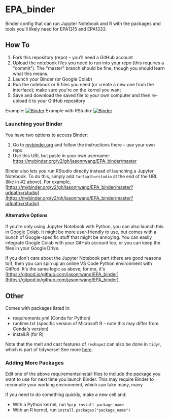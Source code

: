 # EPA_binder

Binder config that can run Jupyter Notebook and R with the packages and tools you'll likely need for EPA1315 and EPA1333.

## How To

1. Fork this repository (repo) – you'll need a GitHub account
2. Upload the notebook files you need to run into your repo (this requires a "commit"). The "master" branch should be fine, though you should learn what this means.
3. Launch your Binder (or Google Colab)
4. Run the notebook or R files you need (or create a new one from the interface); make sure you're on the kernel you want
5. Save and download the saved file to your own computer and then re-upload it to your GitHub repository

Example: [![Binder](https://mybinder.org/badge_logo.svg)](https://mybinder.org/v2/gh/jasonrwang/EPA_binder/master)
Example with RStudio: [![Binder](https://mybinder.org/badge_logo.svg)](https://mybinder.org/v2/gh/jasonrwang/EPA_binder/master?urlpath=rstudio)

### Launching your Binder

You have two options to access Binder:

1. Go to [mybinder.org](https://mybinder.org) and follow the instructions there – use your own repo
2. Use this URL but paste in your own username: https://mybinder.org/v2/gh/jasonrwang/EPA_binder/master

Binder also lets you run RStudio directly instead of launching a Jupyter Notebook. To do this, simply add `?urlpath=rstudio` at the end of the URL (like in #2 above). For example, [https://mybinder.org/v2/gh/jasonrwang/EPA_binder/master?urlpath=rstudio](https://mybinder.org/v2/gh/jasonrwang/EPA_binder/master?urlpath=rstudio)

#### Alternative Options

If you're only using Jupyter Notebook with Python, you can also launch this in [Google Colab](https://colab.research.google.com/). It might be more user-friendly to use, but comes with a bunch of Google-specific stuff that might be annoying. You can easily integrate Google Colab with your GitHub account too, or you can keep the files in your Google Drive.

If you don't care about the Jupyter Notebook part (there are good reasons to!), then you can spin up an online VS Code Python environment with GitPod. It's the same logic as above; for me, it's [https://gitpod.io/github.com/jasonrwang/EPA_binder](https://gitpod.io/github.com/jasonrwang/EPA_binder).

## Other

Comes with packages listed in:

- requirements.yml (Conda for Python)
- runtime.txt (specific version of Microsoft R – note this may differ from Conda's version)
- install.R (for R)

Note that the melt and cast features of `reshape2` can also be done in `tidyr`, which is part of tidyverse! See more [here](http://www.milanor.net/blog/reshape-data-r-tidyr-vs-reshape2/).

### Adding More Packages

Edit one of the above requirements/install files to include the package you want to use for next time you launch Binder. This may require Binder to recompile your working environment, which can take many, many

If you need to do something quickly, make a new cell and:

- With a Python kernel, run `%pip install package_name`
- With an R kernel, run `install.packages("package_name")`
